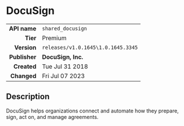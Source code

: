 # DocuSign
| | |
|-:|-|
|**API name**|`shared_docusign`|
|**Tier**|Premium|
|**Version**|`releases/v1.0.1645\1.0.1645.3345`|
|**Publisher**|**DocuSign, Inc.**|
|**Created**|Tue Jul 31 2018|
|**Changed**|Fri Jul 07 2023|

## Description
DocuSign helps organizations connect and automate how they prepare, sign, act on, and manage agreements.
